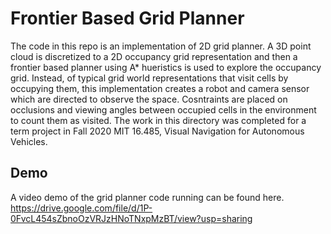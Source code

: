 # Frontier Based Grid Planner

The code in this repo is an implementation of 2D grid planner. A 3D point cloud is discretized to a 2D occupancy
grid representation and then a frontier based planner using A* hueristics is used to explore the occupancy grid. Instead,
of typical grid world representations that visit cells by occupying them, this implementation creates a robot and camera sensor
which are directed to observe the space. Cosntraints are placed on occlusions and viewing angles between occupied cells in the 
environment to count them as visited. The work in this directory was completed for a term project in Fall 2020 MIT 16.485,
Visual Navigation for Autonomous Vehicles. 

## Demo

A video demo of the grid planner code running can be found here.
https://drive.google.com/file/d/1P-0FvcL454sZbnoOzVRJzHNoTNxpMzBT/view?usp=sharing


